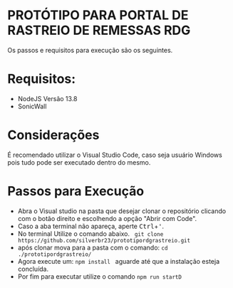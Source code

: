 # PROTÓTIPO PARA PORTAL DE RASTREIO DE REMESSAS RDG

Os passos e requisitos para execução são os seguintes. 

# Requisitos:
 - NodeJS Versão 13.8
 - SonicWall

# Considerações
É recomendado utilizar o Visual Studio Code, caso seja usuário Windows pois tudo pode ser executado dentro do mesmo.

# Passos para Execução

 - Abra o Visual studio na pasta que desejar clonar o repositório clicando com o botão direito e escolhendo a opção "Abrir com Code". 
 - Caso a aba terminal não apareça, aperte <kbd>Ctrl</kbd>+<kbd>'</kbd>.
 - No terminal Utilize o comando abaixo.
 ``  git clone https://github.com/silverbr23/prototipordgrastreio.git
 ``
 - após clonar mova para a pasta com o comando:  ``cd ./prototipordgrastreio/``
 - Agora execute um: ``npm install ``  aguarde até que a instalação esteja concluída.
 - Por fim para executar utilize o comando ``npm run startD``
